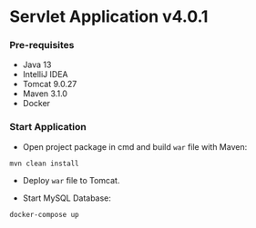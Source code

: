 # Servlet Application v4.0.1

### Pre-requisites

* Java 13
* IntelliJ IDEA
* Tomcat 9.0.27
* Maven 3.1.0
* Docker

### Start Application

* Open project package in cmd and build `war` file with Maven:

```
mvn clean install
```

* Deploy `war` file to Tomcat.

* Start MySQL Database:

```
docker-compose up
```